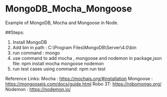 # MongoDB_Mocha_Mongoose
Example of MongoDB, Mocha and Mongoose in Node.

##Steps:
1. Install MongoDB
2. Add bin in path : C:\Program Files\MongoDB\Server\4.0\bin
3. run command : mongo
4. use command to add mocha , mongoose and nodemon in package,json file: npm install mocha mongoose nodemon
5. run test cases using command: npm run test

Reference Links: 
Mocha : https://mochajs.org/#installation
Mongoose : https://mongoosejs.com/docs/guide.html
Robo 3T: https://robomongo.org/
Nodemon : https://nodemon.io/
